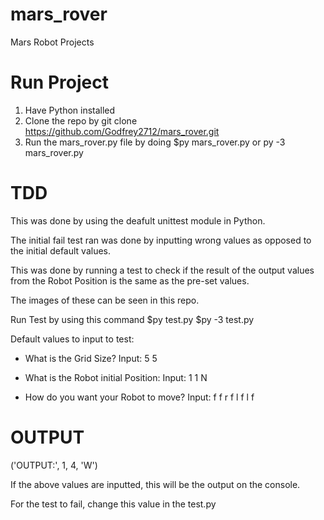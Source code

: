 # mars_rover
Mars Robot Projects

# Run Project

1. Have Python installed
2. Clone the repo by git clone https://github.com/Godfrey2712/mars_rover.git
3. Run the mars_rover.py file by doing $py mars_rover.py or py -3 mars_rover.py

# TDD
This was done by using the deafult unittest module in Python.

The initial fail test ran was done by inputting wrong values as opposed to the initial default values.

This was done by running a test to check if the result of the output values from the Robot Position is the same as the pre-set values.

The images of these can be seen in this repo.

Run Test by using this command $py test.py $py -3 test.py

Default values to input to test:
- What is the Grid Size?
Input: 5 5

- What is the Robot initial Position:
Input: 1 1 N

- How do you want your Robot to move?
Input: f f r f l f l f

# OUTPUT
('OUTPUT:', 1, 4, 'W')

If the above values are inputted, this will be the output on the console.

For the test to fail, change this value in the test.py

